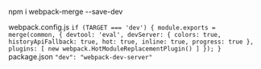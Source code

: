 npm i webpack-merge --save-dev

webpack.config.js
`
if (TARGET === 'dev') {
  module.exports = merge(common, {
    devtool: 'eval',
    devServer: {
      colors: true,
      historyApiFallback: true,
      hot: true,
      inline: true,
      progress: true
    },
    plugins: [
      new webpack.HotModuleReplacementPlugin()
    ]
  });
}
`
package.json
`
"dev": "webpack-dev-server"
`
